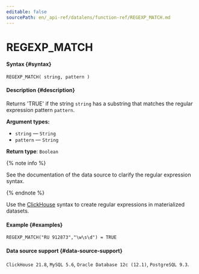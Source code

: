 ```yaml
---
editable: false
sourcePath: en/_api-ref/datalens/function-ref/REGEXP_MATCH.md
---
```


# REGEXP_MATCH



#### Syntax {#syntax}


```
REGEXP_MATCH( string, pattern )
```

#### Description {#description}
Returns 'TRUE' if the string `string` has a substring that matches the regular expression pattern `pattern`.

**Argument types:**
- `string` — `String`
- `pattern` — `String`


**Return type**: `Boolean`

{% note info %}

See the documentation of the data source to clarify the regular expression syntax.

{% endnote %}

Use the [ClickHouse](https://github.com/google/re2/wiki/Syntax) syntax to create regular expressions in materialized datasets.



#### Example {#examples}

```
REGEXP_MATCH("RU 912873","\w\s\d") = TRUE
```


#### Data source support {#data-source-support}

`ClickHouse 21.8`, `MySQL 5.6`, `Oracle Database 12c (12.1)`, `PostgreSQL 9.3`.
